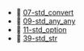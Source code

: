 * 📄 [07-std_convert](07-std_convert.md)
* 📄 [09-std_any_any](09-std_any_any.md)
* 📄 [11-std_option](11-std_option.md)
* 📄 [39-std_str](39-std_str.md)

